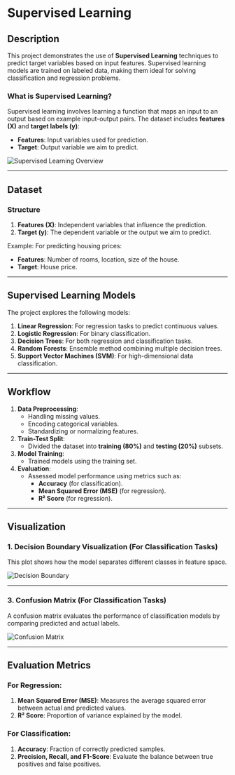 # **Supervised Learning**

## **Description**
This project demonstrates the use of **Supervised Learning** techniques to predict target variables based on input features. Supervised learning models are trained on labeled data, making them ideal for solving classification and regression problems.

### **What is Supervised Learning?**
Supervised learning involves learning a function that maps an input to an output based on example input-output pairs. The dataset includes **features (X)** and **target labels (y)**:
- **Features**: Input variables used for prediction.
- **Target**: Output variable we aim to predict.

![Supervised Learning Overview](https://upload.wikimedia.org/wikipedia/commons/1/18/Supervised_learning_sample.svg)

---

## **Dataset**
### **Structure**
1. **Features (X)**: Independent variables that influence the prediction.
2. **Target (y)**: The dependent variable or the output we aim to predict.

Example: For predicting housing prices:
- **Features**: Number of rooms, location, size of the house.
- **Target**: House price.

---

## **Supervised Learning Models**
The project explores the following models:
1. **Linear Regression**: For regression tasks to predict continuous values.
2. **Logistic Regression**: For binary classification.
3. **Decision Trees**: For both regression and classification tasks.
4. **Random Forests**: Ensemble method combining multiple decision trees.
5. **Support Vector Machines (SVM)**: For high-dimensional data classification.

---

## **Workflow**
1. **Data Preprocessing**:
   - Handling missing values.
   - Encoding categorical variables.
   - Standardizing or normalizing features.
2. **Train-Test Split**:
   - Divided the dataset into **training (80%)** and **testing (20%)** subsets.
3. **Model Training**:
   - Trained models using the training set.
4. **Evaluation**:
   - Assessed model performance using metrics such as:
     - **Accuracy** (for classification).
     - **Mean Squared Error (MSE)** (for regression).
     - **R² Score** (for regression).

---

## **Visualization**
### **1. Decision Boundary Visualization (For Classification Tasks)**
This plot shows how the model separates different classes in feature space.

![Decision Boundary](https://upload.wikimedia.org/wikipedia/commons/5/56/SVM_margin.png)


---

### **3. Confusion Matrix (For Classification Tasks)**
A confusion matrix evaluates the performance of classification models by comparing predicted and actual labels.

![Confusion Matrix](https://upload.wikimedia.org/wikipedia/commons/2/26/Confusion_matrix.png)

---

## **Evaluation Metrics**
### **For Regression**:
1. **Mean Squared Error (MSE)**: Measures the average squared error between actual and predicted values.
2. **R² Score**: Proportion of variance explained by the model.

### **For Classification**:
1. **Accuracy**: Fraction of correctly predicted samples.
2. **Precision, Recall, and F1-Score**: Evaluate the balance between true positives and false positives.


```



